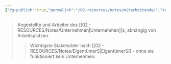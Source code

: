```yaml
---
{"dg-publish":true,"permalink":"/02-resources/notes/mitarbeitende/","tags":["stakeholder/beschäftigte","wirtschaft/bwl"],"noteIcon":"","updated":"2025-10-29T12:59:08.312+01:00"}
---
```


>Angestellte und Arbeiter des [[02 - RESOURCES/Notes/Unternehmen\|Unternehmen]]s, abhängig von Arbeitsplätzen.
>>Wichtigste Stakeholder nach [[02 - RESOURCES/Notes/EigentümerS\|EigentümerS]] - ohne sie funktioniert kein Unternehmen.